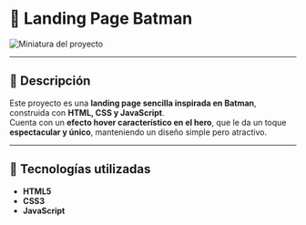 # 🦇 Landing Page Batman

![Miniatura del proyecto](ruta/a/tu/miniatura.png)

---

## 📖 Descripción
Este proyecto es una **landing page sencilla inspirada en Batman**, construida con **HTML, CSS y JavaScript**.  
Cuenta con un **efecto hover característico en el hero**, que le da un toque **espectacular y único**, manteniendo un diseño simple pero atractivo.  

---

## 🚀 Tecnologías utilizadas
- **HTML5**  
- **CSS3**  
- **JavaScript**
